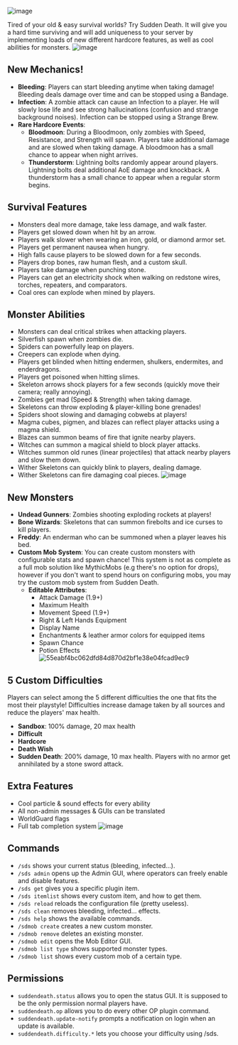 
![image](https://github.com/user-attachments/assets/aecedb7a-1f1d-46bc-be89-8a37e08d48e0)

Tired of your old & easy survival worlds? Try Sudden Death. It will give you a hard time surviving and will add uniqueness to your server by implementing loads of new different hardcore features, as well as cool abilities for monsters.
![image](https://github.com/user-attachments/assets/9b628bd9-f92e-4d21-bf58-3f8039309d89)

## New Mechanics!
- **Bleeding**: Players can start bleeding anytime when taking damage! Bleeding deals damage over time and can be stopped using a Bandage.
- **Infection**: A zombie attack can cause an Infection to a player. He will slowly lose life and see strong hallucinations (confusion and strange background noises). Infection can be stopped using a Strange Brew.
- **Rare Hardcore Events**:
  - **Bloodmoon**: During a Bloodmoon, only zombies with Speed, Resistance, and Strength will spawn. Players take additional damage and are slowed when taking damage. A bloodmoon has a small chance to appear when night arrives.
  - **Thunderstorm**: Lightning bolts randomly appear around players. Lightning bolts deal additional AoE damage and knockback. A thunderstorm has a small chance to appear when a regular storm begins.

## Survival Features
- Monsters deal more damage, take less damage, and walk faster.
- Players get slowed down when hit by an arrow.
- Players walk slower when wearing an iron, gold, or diamond armor set.
- Players get permanent nausea when hungry.
- High falls cause players to be slowed down for a few seconds.
- Players drop bones, raw human flesh, and a custom skull.
- Players take damage when punching stone.
- Players can get an electricity shock when walking on redstone wires, torches, repeaters, and comparators.
- Coal ores can explode when mined by players.

## Monster Abilities
- Monsters can deal critical strikes when attacking players.
- Silverfish spawn when zombies die.
- Spiders can powerfully leap on players.
- Creepers can explode when dying.
- Players get blinded when hitting endermen, shulkers, endermites, and enderdragons.
- Players get poisoned when hitting slimes.
- Skeleton arrows shock players for a few seconds (quickly move their camera; really annoying).
- Zombies get mad (Speed & Strength) when taking damage.
- Skeletons can throw exploding & player-killing bone grenades!
- Spiders shoot slowing and damaging cobwebs at players!
- Magma cubes, pigmen, and blazes can reflect player attacks using a magma shield.
- Blazes can summon beams of fire that ignite nearby players.
- Witches can summon a magical shield to block player attacks.
- Witches summon old runes (linear projectiles) that attack nearby players and slow them down.
- Wither Skeletons can quickly blink to players, dealing damage.
- Wither Skeletons can fire damaging coal pieces.
![image](https://github.com/user-attachments/assets/1fcdbad5-5c56-4335-96bd-d958248dc608)

## New Monsters
- **Undead Gunners**: Zombies shooting exploding rockets at players!
- **Bone Wizards**: Skeletons that can summon firebolts and ice curses to kill players.
- **Freddy**: An enderman who can be summoned when a player leaves his bed.
- **Custom Mob System**: You can create custom monsters with configurable stats and spawn chance! This system is not as complete as a full mob solution like MythicMobs (e.g there's no option for drops), however if you don't want to spend hours on configuring mobs, you may try the custom mob system from Sudden Death. 
  - **Editable Attributes**:
    - Attack Damage (1.9+)
    - Maximum Health
    - Movement Speed (1.9+)
    - Right & Left Hands Equipment
    - Display Name
    - Enchantments & leather armor colors for equipped items
    - Spawn Chance
    - Potion Effects
![55eabf4bc062dfd84d870d2bf1e38e04fcad9ec9](https://github.com/user-attachments/assets/00bf3468-a922-4a1f-ac8a-cca6b1b06549)

## 5 Custom Difficulties
Players can select among the 5 different difficulties the one that fits the most their playstyle! Difficulties increase damage taken by all sources and reduce the players' max health.
- **Sandbox**: 100% damage, 20 max health
- **Difficult**
- **Hardcore**
- **Death Wish**
- **Sudden Death**: 200% damage, 10 max health. Players with no armor get annihilated by a stone sword attack.

## Extra Features
- Cool particle & sound effects for every ability
- All non-admin messages & GUIs can be translated
- WorldGuard flags
- Full tab completion system
![image](https://github.com/user-attachments/assets/31b13b0c-d8e2-4634-813e-280ae6d081d7)

## Commands
- `/sds` shows your current status (bleeding, infected...).
- `/sds admin` opens up the Admin GUI, where operators can freely enable and disable features.
- `/sds get` gives you a specific plugin item.
- `/sds itemlist` shows every custom item, and how to get them.
- `/sds reload` reloads the configuration file (pretty useless).
- `/sds clean` removes bleeding, infected... effects.
- `/sds help` shows the available commands.
- `/sdmob create` creates a new custom monster.
- `/sdmob remove` deletes an existing monster.
- `/sdmob edit` opens the Mob Editor GUI.
- `/sdmob list type` shows supported monster types.
- `/sdmob list` shows every custom mob of a certain type.

## Permissions
- `suddendeath.status` allows you to open the status GUI. It is supposed to be the only permission normal players have.
- `suddendeath.op` allows you to do every other OP plugin command.
- `suddendeath.update-notify` prompts a notification on login when an update is available.
- `suddendeath.difficulty.*` lets you choose your difficulty using /sds.
